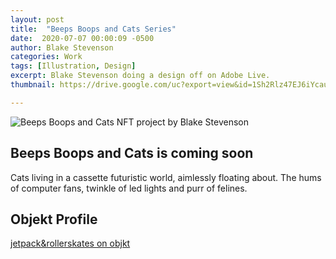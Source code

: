 ```yaml
---
layout: post
title:  "Beeps Boops and Cats Series"
date:  2020-07-07 00:00:09 -0500
author: Blake Stevenson
categories: Work
tags: [Illustration, Design]
excerpt: Blake Stevenson doing a design off on Adobe Live.
thumbnail: https://drive.google.com/uc?export=view&id=1Sh2Rlz47EJ6iYcauNtaRjQmI-axfIYps 

---
```


![Beeps Boops and Cats NFT project by Blake Stevenson](https://drive.google.com/drive/folders/1uJMvHduCSToOngMgYDyv_Ezccf5KA8tG)

## Beeps Boops and Cats is coming soon

Cats living in a cassette futuristic world, aimlessly floating about. The hums of computer fans, twinkle of led lights and purr of felines.

## Objekt Profile
[jetpack&rollerskates on objkt](https://objkt.com/profile/jetpacksandrollerskates/created)
